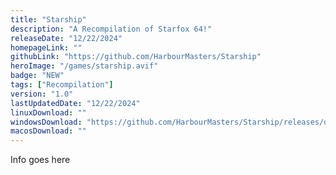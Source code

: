 ```yaml
---
title: "Starship"
description: "A Recompilation of Starfox 64!"
releaseDate: "12/22/2024"
homepageLink: ""
githubLink: "https://github.com/HarbourMasters/Starship"
heroImage: "/games/starship.avif"
badge: "NEW"
tags: ["Recompilation"]
version: "1.0"
lastUpdatedDate: "12/22/2024"
linuxDownload: ""
windowsDownload: "https://github.com/HarbourMasters/Starship/releases/download/v1.0.0/Starship-Centauri-Alfa-Windows.zip"
macosDownload: ""
---
```


Info goes here